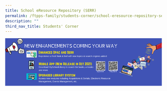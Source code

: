 ```yaml
---
title: School eResource Repository (SERR)
permalink: /ftpps-family/students-corner/school-eresource-repository-serr/
description: ""
third_nav_title: Students' Corner
---
```

[![](/images/Phase%202%20Infographics.png)](https://schoolibrary.moe.edu.sg/eresourcespri/cgi-bin/spydus.exe/MSGTRN/WPAC/HOME)